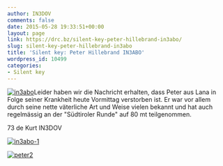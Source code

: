 ```yaml
---
author: IN3DOV
comments: false
date: 2015-05-28 19:33:51+00:00
layout: page
link: https://drc.bz/silent-key-peter-hillebrand-in3abo/
slug: silent-key-peter-hillebrand-in3abo
title: 'Silent key: Peter Hillebrand IN3ABO'
wordpress_id: 10499
categories:
- Silent key
---
```


[![in3abo](https://drc.bz/wp-content/uploads/2015/05/in3abo.jpg)](https://drc.bz/wp-content/uploads/2015/05/in3abo.jpg)Leider haben wir die Nachricht erhalten, dass Peter aus Lana in Folge seiner Krankheit heute Vormittag verstorben ist. Er war vor allem durch seine nette väterliche Art und Weise vielen bekannt und hat auch regelmässig an der "Südtiroler Runde" auf 80 mt teilgenommen.

73 de Kurt IN3DOV



[![in3abo-1](https://drc.bz/wp-content/uploads/2015/05/in3abo-1.jpg)](https://drc.bz/wp-content/uploads/2015/05/in3abo-1.jpg)

[![peter2](https://drc.bz/wp-content/uploads/2015/05/peter2.jpg)](https://drc.bz/wp-content/uploads/2015/05/peter2.jpg)

